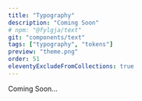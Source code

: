 ```yaml
---
title: "Typography"
description: "Coming Soon"
# npm: "@fylgja/text"
git: "components/text"
tags: ["typography", "tokens"]
preview: "theme.png"
order: 51
eleventyExcludeFromCollections: true
---
```


Coming Soon...
